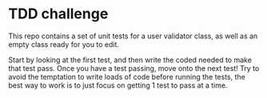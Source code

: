 # TDD challenge

This repo contains a set of unit tests for a user validator class, as well as an empty class ready for you to edit.

Start by looking at the first test, and then write the coded needed to make that test pass. Once you have a test passing, move onto the next test! Try to avoid the temptation to write loads of code before running the tests, the best way to work is to just focus on getting 1 test to pass at a time.
